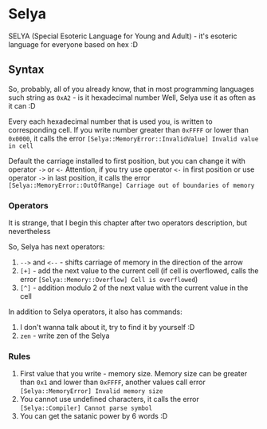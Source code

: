 # Selya
SELYA (Special Esoteric Language for Young and Adult) - it's esoteric language for everyone based on hex :D

## Syntax

So, probably, all of you already know, that in most programming languages such string as `0xA2` - is it hexadecimal number
Well, Selya use it as often as it can :D

Every each hexadecimal number that is used you, is written to corresponding cell. If you write number greater than `0xFFFF` or lower than `0x0000`, it calls the error `[Selya::MemoryError::InvalidValue] Invalid value in cell`

Default the carriage installed to first position, but you can change it with operator `->` or `<-`
Attention, if you try use operator `<-` in first position or use operator `->` in last position, it calls the error `[Selya::MemoryError::OutOfRange] Carriage out of boundaries of memory`

### Operators

It is strange, that I begin this chapter after two operators description, but nevertheless

So, Selya has next operators:

1. `-->` and `<--` - shifts carriage of memory in the direction of the arrow
2. `[+]` - add the next value to the current cell (if cell is overflowed, calls the error `[Selya::Memory::Overflow] Cell is overflowed`)
3. `[^]` - addition modulo 2 of the next value with the current value in the cell

In addition to Selya operators, it also has commands:

1. I don't wanna talk about it, try to find it by yourself :D
2. `zen` - write zen of the Selya

### Rules

1. First value that you write - memory size. Memory size can be greater than `0x1` and lower than `0xFFFF`, another values call error `[Selya::MemoryError] Invalid memory size`
2. You cannot use undefined characters, it calls the error `[Selya::Compiler] Cannot parse symbol`
666. You can get the satanic power by 6 words :D


